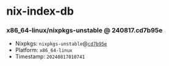 # nix-index-db
### x86_64-linux/nixpkgs-unstable @ 240817.cd7b95e
- Nixpkgs: `nixpkgs-unstable`@[`cd7b95e`](https://github.com/NixOS/nixpkgs/commit/cd7b95ee3725af7113bacbce91dd6549cee58ca5)
- Platform: `x86_64-linux`
- Timestamp: `20240817010741`

